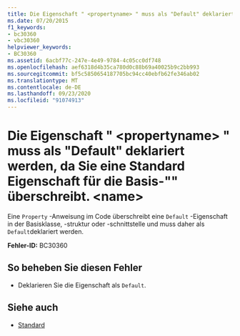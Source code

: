 ```yaml
---
title: Die Eigenschaft " <propertyname> " muss als "Default" deklariert werden, da Sie eine Standard Eigenschaft für die Basis-"" überschreibt. <name>
ms.date: 07/20/2015
f1_keywords:
- bc30360
- vbc30360
helpviewer_keywords:
- BC30360
ms.assetid: 6acbf77c-247e-4e49-9784-4c05cc0df748
ms.openlocfilehash: aef6318d4b35ca780d0c88b69a40025b9c2bb993
ms.sourcegitcommit: bf5c5850654187705bc94cc40ebfb62fe346ab02
ms.translationtype: MT
ms.contentlocale: de-DE
ms.lasthandoff: 09/23/2020
ms.locfileid: "91074913"
---
```

# <a name="property-propertyname-must-be-declared-default-because-it-overrides-a-default-property-on-the-base-name"></a>Die Eigenschaft " \<propertyname> " muss als "Default" deklariert werden, da Sie eine Standard Eigenschaft für die Basis-"" überschreibt. \<name>

Eine `Property` -Anweisung im Code überschreibt eine `Default` -Eigenschaft in der Basisklasse, -struktur oder -schnittstelle und muss daher als `Default`deklariert werden.  
  
 **Fehler-ID:** BC30360  
  
## <a name="to-correct-this-error"></a>So beheben Sie diesen Fehler  
  
- Deklarieren Sie die Eigenschaft als `Default`.  
  
## <a name="see-also"></a>Siehe auch

- [Standard](../language-reference/modifiers/default.md)
